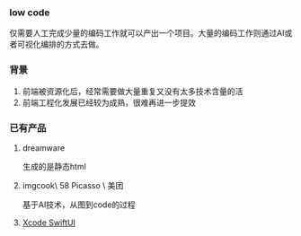 ### low code

仅需要人工完成少量的编码工作就可以产出一个项目。大量的编码工作则通过AI或者可视化编排的方式去做。



### 背景

1. 前端被资源化后，经常需要做大量重复又没有太多技术含量的活
2. 前端工程化发展已经较为成熟，很难再进一步提效

### 已有产品

1. dreamware

   生成的是静态html

2. imgcook\ 58 Picasso \ 美团

   基于AI技术，从图到code的过程

3. [Xcode SwiftUI](https://developer.apple.com/xcode/swiftui/)

